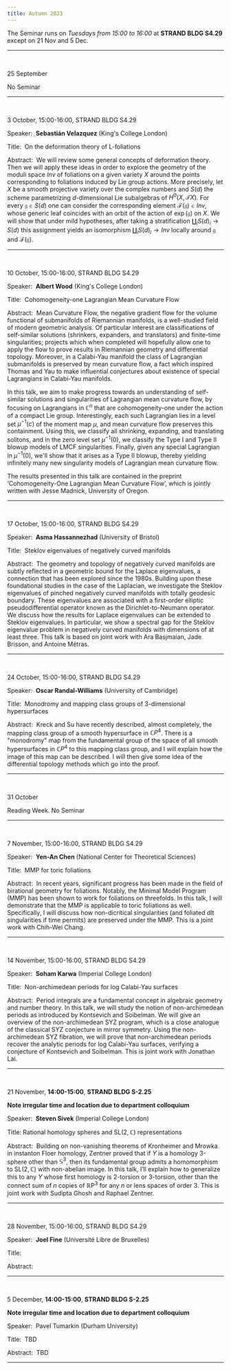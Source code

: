 ```yaml
---
title: Autumn 2023
---
```



The Seminar runs on *Tuesdays from 15:00 to 16:00* at **STRAND BLDG S4.29** except on 21 Nov and 5 Dec. 



----------------------------------------------------------------
<br />

25 September

No Seminar

---------------------------------------------------------
<br />

3 October, 15:00-16:00, STRAND BLDG S4.29

Speaker:&nbsp; **Sebastián Velazquez** (King's College London)

Title:&nbsp;  On the deformation theory of L-foliations

Abstract:&nbsp;  We will review some general concepts of deformation theory. Then we will apply these ideas in order to explore the geometry of the moduli space $Inv$ of foliations on a given variety $X$  around the points corresponding to foliations induced by Lie group actions.  More precisely, let $X$ be a smooth projective variety over the complex numbers and $S(d)$ the scheme parametrizing $d$-dimensional Lie subalgebras of $H^0(X,\mathcal{T} X)$.  For every $\mathfrak{g} \in S(d)$ one can consider the corresponding element $\mathcal{F}(\mathfrak{g})\in Inv$, whose generic leaf coincides with an orbit of the action of $\exp(\mathfrak{g})$ on $X$. We will show that under mild hypotheses, after taking a stratification $\coprod_i S(d)_i\to S(d)$ this assignment yields an isomorphism $\coprod_i S(d)_i\to Inv$ locally around $\mathfrak{g}$ and $\mathcal{F}(\mathfrak{g})$.


-----------------------------------------------------------
<br />

10 October, 15:00-16:00, STRAND BLDG S4.29

Speaker:&nbsp; **Albert Wood** (King's College London)

Title:&nbsp; Cohomogeneity-one Lagrangian Mean Curvature Flow

Abstract:&nbsp; Mean Curvature Flow, the negative gradient flow for the volume functional of submanifolds of Riemannian manifolds, is a well-studied field of modern geometric analysis. Of particular interest are classifications of self-similar solutions (shrinkers, expanders, and translators) and finite-time singularities; projects which when completed will hopefully allow one to apply the flow to prove results in Riemannian geometry and differential topology. Moreover, in a Calabi-Yau manifold the class of Lagrangian submanifolds is preserved by mean curvature flow, a fact which inspired Thomas and Yau to make influential conjectures about existence of special Lagrangians in Calabi-Yau manifolds.

In this talk, we aim to make progress towards an understanding of self-similar solutions and singularities of Lagrangian mean curvature flow, by focusing on Lagrangians in $\mathbb{C}^n$ that are cohomogeneity-one under the action of a compact Lie group. Interestingly, each such Lagrangian lies in a level set $\mu^{-1}(c)$ of the moment map $\mu$, and mean curvature flow preserves this containment.  Using this, we classify all shrinking, expanding, and translating solitons, and in the zero level set $\mu^{-1}(0)$, we classify the Type I and Type II blowup models of LMCF singularities. Finally, given any special Lagrangian in $\mu^{-1}(0)$, we'll show that it arises as a Type II blowup, thereby yielding infinitely many new singularity models of Lagrangian mean curvature flow.

The results presented in this talk are contained in the preprint ‘Cohomogeneity-One Lagrangian Mean Curvature Flow’, which is jointly written with Jesse Madnick, University of Oregon. 

-----------------------------------------------------------
<br />

17 October, 15:00-16:00, STRAND BLDG S4.29

Speaker:&nbsp; **Asma Hassannezhad** (University of Bristol)

Title:&nbsp; Steklov eigenvalues of negatively curved manifolds

Abstract:&nbsp; The geometry and topology of negatively curved manifolds are subtly reflected in a geometric bound for the Laplace eigenvalues, a connection that has been explored since the 1980s. Building upon these foundational studies in the case of the Laplacian, we investigate the Steklov eigenvalues of pinched negatively curved manifolds with totally geodesic boundary. These eigenvalues are associated with a first-order elliptic pseudodifferential operator known as the Dirichlet-to-Neumann operator. We discuss how the results for Laplace eigenvalues can be extended to Steklov eigenvalues. In particular, we show a spectral gap for the Steklov eigenvalue problem in negatively curved manifolds with dimensions of at least three.
This talk is based on joint work with Ara Basjmaian, Jade Brisson, and Antoine Métras.

-----------------------------------------------------------
<br />

24 October, 15:00-16:00, STRAND BLDG S4.29

Speaker:&nbsp; **Oscar Randal-Williams** (University of Cambridge)

Title:&nbsp; Monodromy and mapping class groups of 3-dimensional hypersurfaces

Abstract:&nbsp; Kreck and Su have recently described, almost completely, the mapping class group of a smooth hypersurface in $\mathbb{C}P^4$. There is a "monodromy" map from the fundamental group of the space of all smooth hypersurfaces in $\mathbb{C}P^4$ to this mapping class group, and I will explain how the image of this map can be described. I will then give some idea of the differential topology methods which go into the proof.


-----------------------------------------------------------
<br />

31 October

Reading Week. No Seminar


-----------------------------------------------------------
<br />

7 November, 15:00-16:00, STRAND BLDG S4.29

Speaker:&nbsp; **Yen-An Chen** (National Center for Theoretical Sciences)

Title:&nbsp; MMP for toric foliations 

Abstract:&nbsp; In recent years, significant progress has been made in the field of birational geometry for foliations. Notably, the Minimal Model Program (MMP) has been shown to work for foliations on threefolds. In this talk, I will demonstrate that the MMP is applicable to toric foliations as well. Specifically, I will discuss how non-dicritical singularities (and foliated dlt singularities if time permits) are preserved under the MMP. This is a joint work with Chih-Wei Chang.

-----------------------------------------------------------
<br />

14 November, 15:00-16:00, STRAND BLDG S4.29

Speaker:&nbsp; **Soham Karwa** (Imperial College London)

Title:&nbsp; Non-archimedean periods for log Calabi-Yau surfaces

Abstract:&nbsp; Period integrals are a fundamental concept in algebraic geometry and number theory. In this talk, we will study the notion of non-archimedean periods as introduced by Kontsevich and Soibelman.  We will give an overview of the non-archimedean SYZ program, which is a close analogue of the classical SYZ conjecture in mirror symmetry. Using the non-archimedean SYZ fibration, we will prove that non-archimedean periods recover the analytic periods for log Calabi-Yau surfaces, verifying a conjecture of Kontsevich and Soibelman. This is joint work with Jonathan Lai.

-----------------------------------------------------------
<br />

21 November, **14:00-15:00**, **STRAND BLDG S-2.25** 

**Note irregular time and location due to department colloquium**

Speaker:&nbsp; **Steven Sivek** (Imperial College London)

Title:&nbsp;Rational homology spheres and $\mathrm{SL}(2,\mathbb{C})$ representations

Abstract:&nbsp; Building on non-vanishing theorems of Kronheimer and Mrowka in instanton Floer homology, Zentner proved that if $Y$ is a homology 3-sphere other than $\mathbb{S}^3$, then its fundamental group admits a homomorphism to $\mathrm{SL}(2,\mathbb{C})$ with non-abelian image. In this talk, I’ll explain how to generalize this to any $Y$ whose first homology is 2-torsion or 3-torsion, other than the connect sum of $n$ copies of $\mathbb{R}\mathrm{P}^3$ for any $n$ or lens spaces of order $3$. This is joint work with Sudipta Ghosh and Raphael Zentner.

-----------------------------------------------------------
<br />

28 November, 15:00-16:00, STRAND BLDG S4.29

Speaker:&nbsp; **Joel Fine** (Université Libre de Bruxelles)

Title:&nbsp;

Abstract:&nbsp;

-----------------------------------------------------------
<br />

5 December, **14:00-15:00**, **STRAND BLDG S-2.25** 

**Note irregular time and location due to department colloquium**

Speaker:&nbsp; Pavel Tumarkin (Durham University)

Title:&nbsp; TBD

Abstract:&nbsp; TBD

-----------------------------------------------------------

